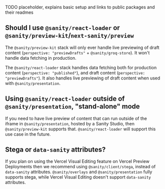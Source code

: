 TODO placeholder, explains basic setup and links to public packages and their readmes

## Should I use `@sanity/react-loader` or `@sanity/preview-kit`/`next-sanity/preview`

The `@sanity/preview-kit` stack will only ever handle live previewing of draft content (`perspective: "previewDrafts"` + `@sanity/groq-store`). It won't handle data fetching in production.

The `@sanity/react-loader` stack handles data fetching both for production content (`perspective: "published"`), and draft content (`perspective: "previewDrafts"`). It also handles live previewing of draft content when used with `@sanity/presentation`.

## Using `@sanity/react-loader` outside of `@sanity/presentation`, "stand-alone" mode

If you need to have live preview of content that can run outside of the iframe in `@sanity/presentation`, hosted by a Sanity Studio, then `@sanity/preview-kit` supports that.
`@sanity/react-loader` will support this use case in the future.

## Stega or `data-sanity` attributes?

If you plan on using the Vercel Visual Editing feature on Vercel Preview Deployments then we recommend using `@sanity/client/stega`, instead of `data-sanity` attributes. `@sanity/overlays` and `@sanity/presentation` fully supports stega, while Vercel Visual Editing doesn't support `data-sanity` attributes.
